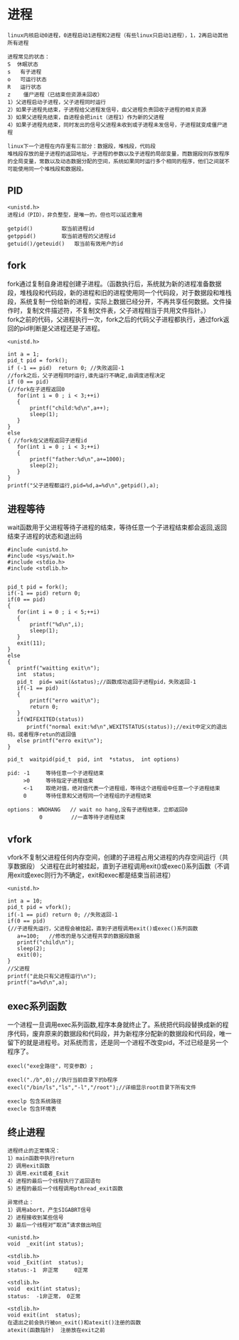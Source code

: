# 进程

```
linux内核启动0进程，0进程启动1进程和2进程（有些linux只启动1进程），1，2再启动其他所有进程

进程常见的状态：
S  休眠状态
s   有子进程
o   可运行状态
R   运行状态
z    僵尸进程（已结束但资源未回收）
1）父进程启动子进程，父子进程同时运行
2）如果子进程先结束，子进程给父进程发信号，由父进程负责回收子进程的相关资源
3）如果父进程先结束，自进程会把init（进程1）作为新的父进程
4）如果子进程先结束，同时发出的信号父进程未收到或子进程未发信号，子进程就变成僵尸进程

linux下一个进程在内存里有三部分：数据段，堆栈段，代码段
堆栈段存放的是子进程的返回地址，子进程的参数以及子进程的局部变量，而数据段则存放程序的全局变量，常数以及动态数据分配的空间，系统如果同时运行多个相同的程序，他们之间就不可能使用同一个堆栈段和数据段。
```

## PID

```
<unistd.h>
进程id（PID），非负整型，是唯一的，但也可以延迟重用

getpid()         取当前进程id
getppid()        取当前进程的父进程id
getuid()/geteuid()   取当前有效用户的id
```

## fork

fork通过复制自身进程创建子进程。（函数执行后，系统就为新的进程准备数据段，堆栈段和代码段，新的进程和旧的进程使用同一个代码段，对于数据段和堆栈段，系统复制一份给新的进程，实际上数据已经分开，不再共享任何数据。文件操作时，复制文件描述符，不复制文件表，父子进程相当于共用文件指针。）  
fork之前的代码，父进程执行一次，fork之后的代码父子进程都执行，通过fork返回的pid判断是父进程还是子进程。

```
<unistd.h>

int a = 1;
pid_t pid = fork();
if (-1 == pid)  return 0; //失败返回-1
//fork之后，父子进程同时运行,谁先运行不确定,由调度进程决定
if (0 == pid)
{//fork在子进程返回0
   for(int i = 0 ; i < 3;++i)
   {
       printf("child:%d\n",a++);
       sleep(1);
   }
}
else
{ //fork在父进程返回子进程id
   for(int i = 0 ; i < 3;++i)
   {
       printf("father:%d\n",a+=1000);
       sleep(2);
   }
}
printf("父子进程都运行,pid=%d,a=%d\n",getpid(),a);
```


## 进程等待

wait函数用于父进程等待子进程的结束，等待任意一个子进程结束都会返回,返回结束子进程的状态和退出码

```
#include <unistd.h>
#include <sys/wait.h>
#include <stdio.h>
#include <stdlib.h>


pid_t pid = fork();
if(-1 == pid) return 0;
if(0 == pid)
{
   for(int i = 0 ; i < 5;++i)
   {
       printf("%d\n",i);
       sleep(1);
   }
   exit(11);
}
else
{
   printf("waitting exit\n");  
   int  status;
   pid_t  pid= wait(&status);//函数成功返回子进程pid，失败返回-1
   if(-1 == pid)
   {
       printf("erro wait\n");
       return 0;
   }
   if(WIFEXITED(status))
      printf("normal exit:%d\n",WEXITSTATUS(status));//exit中定义的退出码，或者程序retun的返回值
   else printf("erro exit\n");
}
```

```
pid_t  waitpid(pid_t  pid, int  *status,  int options)

pid: -1     等待任意一个子进程结束
     >0     等待指定子进程结束
     <-1    取绝对值，绝对值代表一个进程组，等待这个进程组中任意一个子进程结束
     0      等待任意和父进程同一个进程组的子进程结束

options： WNOHANG   // wait no hang,没有子进程结束，立即返回0
          0         //一直等待子进程结束
```

## vfork

vfork不复制父进程任何内存空间，创建的子进程占用父进程的内存空间运行（共享数据段）
父进程在此时被挂起，直到子进程调用exit()或exec()系列函数（不调用exit或exec则行为不确定，exit和exec都是结束当前进程）

```
<unistd.h>

int a = 10;
pid_t pid = vfork();
if(-1 == pid) return 0; //失败返回-1
if(0 == pid)
{//子进程先运行，父进程会被挂起，直到子进程调用exit()或exec()系列函数
   a+=100;   //修改的是与父进程共享的数据段数据
   printf("child\n");
   sleep(2);
   exit(0);
}
//父进程
printf("此处只有父进程运行\n");
printf("a=%d\n",a);

```

## exec系列函数

一个进程一旦调用exec系列函数,程序本身就终止了。系统把代码段替换成新的程序代码，废弃原来的数据段和代码段，并为新程序分配新的数据段和代码段，唯一留下的就是进程号。对系统而言，还是同一个进程不改变pid，不过已经是另一个程序了。

```
execl("exe全路径"，可变参数）;

execl("./b",0);//执行当前目录下的b程序
execl("/bin/ls","ls","-l","/root");//详细显示root目录下所有文件

execlp 包含系统路径
execle 包含环境表
```

## 终止进程

```
进程终止的正常情况：
1）main函数中执行return
2）调用exit函数
3）调用.exit或者_Exit
4）进程的最后一个线程执行了返回语句
5）进程的最后一个线程调用pthread_exit函数

异常终止：
1）调用abort，产生SIGABRT信号
2）进程接收到某些信号
3）最后一个线程对“取消”请求做出响应

<unistd.h>
void  _exit(int status);

<stdlib.h>
void _Exit(int  status);
status:-1  非正常     0正常

<stdlib.h>
void  exit(int status);
status:  -1非正常， 0正常

<stdlib.h>
void exit(int  status);
在退出之前会执行被on_exit()和atexit()注册的函数
atexit(函数指针)  注册放在exit之前
```
